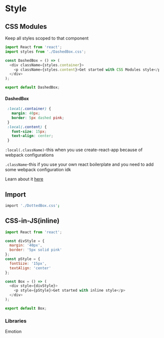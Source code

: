 # Style

## CSS Modules

Keep all styles scoped to that component

```js
import React from 'react';
import styles from './DashedBox.css';

const DashedBox = () => (
  <div className={styles.container}>
    <p className={styles.content}>Get started with CSS Modules style</p>
  </div>
);

export default DashedBox;
```

#### DashedBox

```css
 :local(.container) {
   margin: 40px;
   border: 5px dashed pink;
 }
 :local(.content) {
   font-size: 15px;
   text-align: center;
 }
```

`:local(.className)`-this when you use create-react-app because of webpack configurations

`.className`-this if you use your own react boilerplate and you need to add some webpack configuration idk

Learn about it [here](https://medium.com/@pioul/modular-css-with-react-61638ae9ea3e#.re1pdcz87)

## Import

```bash
import './DottedBox.css';
```

## CSS-in-JS(inline)

```js
import React from 'react';

const divStyle = {
  margin: '40px',
  border: '5px solid pink'
};
const pStyle = {
  fontSize: '15px',
  textAlign: 'center'
};

const Box = () => (
  <div style={divStyle}>
    <p style={pStyle}>Get started with inline style</p>
  </div>
);

export default Box;
```

### Libraries

Emotion

